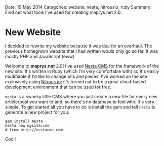 Date: 19 May 2014
Categories: website, nesta, nitrousio, ruby
Summary: Find out what tools I've used for creating maprys.net 2.0.

# New Website

I decided to rewrite my website because it was due for an overhaul. The previous homegrown website that I had written would only go so far. It was mostly PHP and JavaScript (eww).

Welcome to **maprys.net** 2.0! I've used [Nesta CMS](http://nestacms.com) for the framework of the new site. It's written in Ruby (which I'm very comfortable with) so It's easily modifiable if I'd like to change bits and pieces.  I've worked on the site exclusively using [Nitrous.io](https://www.nitrous.io/join/Ne4RmyEvhD8?utm_source=nitrous.io&utm_medium=copypaste&utm_campaign=referral); it's turned out to be a great cloud-based development environment that can be used for free.

`nesta` is a swanky little CMS where you just create a new file for every new article/post you want to add, so there's no database to fool with. It's very simple. To get started all you have to do is install the gem and tell `nesta` to generate a new project for you:

```
gem install nesta
nesta new mysite.com
# from http://nestacms.com
```

Cool!
